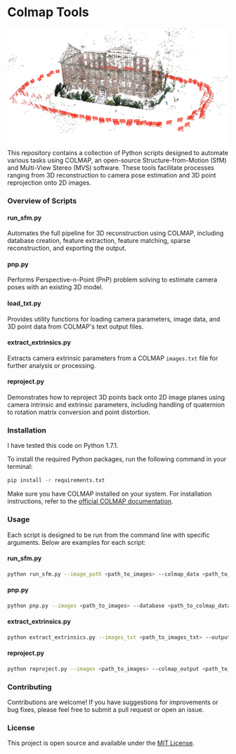 # Colmap Tools
![teaser.png](assets/colmap.png)
This repository contains a collection of Python scripts designed to automate various tasks using COLMAP, an open-source Structure-from-Motion (SfM) and Multi-View Stereo (MVS) software. These tools facilitate processes ranging from 3D reconstruction to camera pose estimation and 3D point reprojection onto 2D images.

### Overview of Scripts

#### run_sfm.py

Automates the full pipeline for 3D reconstruction using COLMAP, including database creation, feature extraction, feature matching, sparse reconstruction, and exporting the output.

#### pnp.py

Performs Perspective-n-Point (PnP) problem solving to estimate camera poses with an existing 3D model.

#### load_txt.py

Provides utility functions for loading camera parameters, image data, and 3D point data from COLMAP's text output files.

#### extract_extrinsics.py

Extracts camera extrinsic parameters from a COLMAP `images.txt` file for further analysis or processing.

#### reproject.py

Demonstrates how to reproject 3D points back onto 2D image planes using camera intrinsic and extrinsic parameters, including handling of quaternion to rotation matrix conversion and point distortion.

### Installation

I have tested this code on Python 1.7.1.

To install the required Python packages, run the following command in your terminal:

```bash
pip install -r requirements.txt
```

Make sure you have COLMAP installed on your system. For installation instructions, refer to the [official COLMAP documentation](https://colmap.github.io/install.html).

### Usage

Each script is designed to be run from the command line with specific arguments. Below are examples for each script:

#### run_sfm.py

```bash
python run_sfm.py --image_path <path_to_images> --colmap_data <path_to_colmap_data> --camera_model <camera_model>
```

#### pnp.py

```bash
python pnp.py --images <path_to_images> --database <path_to_colmap_database> --existing_reconstruction <path_to_existing_model> --output_path <output_path>
```

#### extract_extrinsics.py

```bash
python extract_extrinsics.py --images_txt <path_to_images_txt> --output <output_pickle_file> --base <base_name>
```

#### reproject.py

```bash
python reproject.py --images <path_to_images> --colmap_output <path_to_colmap_output> --camera_id <camera_id> --output <output_path>
```


### Contributing

Contributions are welcome! If you have suggestions for improvements or bug fixes, please feel free to submit a pull request or open an issue.

### License

This project is open source and available under the [MIT License](LICENSE).
